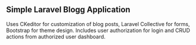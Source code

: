 ## Simple Laravel Blogg Application
Uses CKeditor for customization of blog posts, Laravel Collective for forms, Bootstrap for theme design. Includes user authorization for login and CRUD actions from authorized user dashboard.
